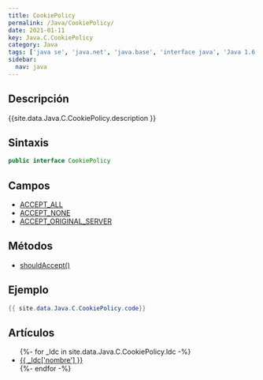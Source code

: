 ```yaml
---
title: CookiePolicy
permalink: /Java/CookiePolicy/
date: 2021-01-11
key: Java.C.CookiePolicy
category: Java
tags: ['java se', 'java.net', 'java.base', 'interface java', 'Java 1.6']
sidebar: 
  nav: java
---
```


## Descripción
{{site.data.Java.C.CookiePolicy.description }}

## Sintaxis
~~~java
public interface CookiePolicy
~~~

## Campos
* [ACCEPT_ALL](/Java/CookiePolicy/ACCEPT_ALL/)
* [ACCEPT_NONE](/Java/CookiePolicy/ACCEPT_NONE/)
* [ACCEPT_ORIGINAL_SERVER](/Java/CookiePolicy/ACCEPT_ORIGINAL_SERVER/)

## Métodos
* [shouldAccept()](/Java/CookiePolicy/shouldAccept/)

## Ejemplo
~~~java
{{ site.data.Java.C.CookiePolicy.code}}
~~~

## Artículos
<ul>
{%- for _ldc in site.data.Java.C.CookiePolicy.ldc -%}
   <li>
       <a href="{{_ldc['url'] }}">{{ _ldc['nombre'] }}</a>
   </li>
{%- endfor -%}
</ul>
